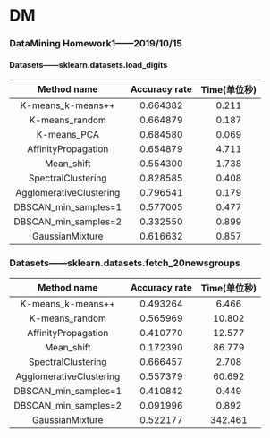 # DM
### DataMining Homework1——2019/10/15
#### Datasets——sklearn.datasets.load_digits
| Method name | Accuracy rate | Time(单位秒) |
| :-----:| :----: | :----: |
| K-means_k-means++ | 0.664382 | 0.211 |
| K-means_random | 0.664879 | 0.187 |
| K-means_PCA| 0.684580 | 0.069 |
| AffinityPropagation| 0.654879 |4.711 |
| Mean_shift| 0.554300 | 1.738 |
| SpectralClustering| 0.828585 | 0.408 |
| AgglomerativeClustering| 0.796541 | 0.179 |
| DBSCAN_min_samples=1| 0.577005 | 0.477 |
| DBSCAN_min_samples=2| 0.332550 | 0.899 |
| GaussianMixture| 0.616632| 0.857|


### Datasets——sklearn.datasets.fetch_20newsgroups
| Method name | Accuracy rate | Time(单位秒) |
| :-----:| :----: | :----: |
| K-means_k-means++ | 0.493264| 6.466|
| K-means_random | 0.565969| 10.802|
| AffinityPropagation| 0.410770|12.577|
| Mean_shift| 0.172390| 86.779|
| SpectralClustering| 0.666457| 2.708|
| AgglomerativeClustering| 0.557379| 60.692 |
| DBSCAN_min_samples=1| 0.410842| 0.449|
| DBSCAN_min_samples=2| 0.091996| 0.892|
| GaussianMixture| 0.522177| 342.461|
